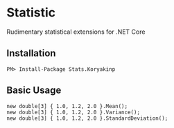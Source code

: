 # Statistic

Rudimentary statistical extensions for .NET Core

## Installation
```
PM> Install-Package Stats.Koryakinp
```
## Basic Usage
```
new double[3] { 1.0, 1.2, 2.0 }.Mean();
new double[3] { 1.0, 1.2, 2.0 }.Variance();
new double[3] { 1.0, 1.2, 2.0 }.StandardDeviation();
```
